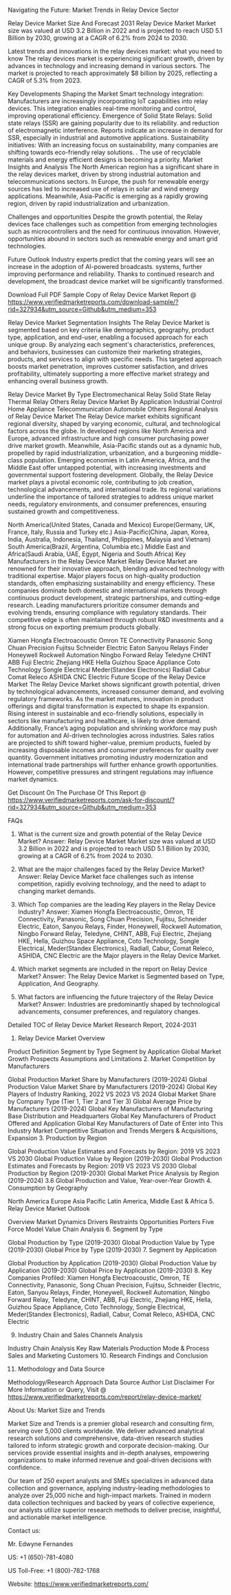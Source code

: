 Navigating the Future: Market Trends in Relay Device Sector


Relay Device Market Size And Forecast 2031
Relay Device Market Market size was valued at USD 3.2 Billion in 2022 and is projected to reach USD 5.1 Billion by 2030, growing at a CAGR of 6.2% from 2024 to 2030.

Latest trends and innovations in the relay devices market: what you need to know
The relay devices market is experiencing significant growth, driven by advances in technology and increasing demand in various sectors. The market is projected to reach approximately $8 billion by 2025, reflecting a CAGR of 5.3% from 2023.

Key Developments Shaping the Market
Smart technology integration: Manufacturers are increasingly incorporating IoT capabilities into relay devices. This integration enables real-time monitoring and control, improving operational efficiency.
Emergence of Solid State Relays: Solid state relays (SSR) are gaining popularity due to its reliability. and reduction of electromagnetic interference. Reports indicate an increase in demand for SSR, especially in industrial and automotive applications.
Sustainability initiatives: With an increasing focus on sustainability, many companies are shifting towards eco-friendly relay solutions. . The use of recyclable materials and energy efficient designs is becoming a priority.
Market Insights and Analysis
The North American region has a significant share in the relay devices market, driven by strong industrial automation and telecommunications sectors. In Europe, the push for renewable energy sources has led to increased use of relays in solar and wind energy applications. Meanwhile, Asia-Pacific is emerging as a rapidly growing region, driven by rapid industrialization and urbanization.

Challenges and opportunities
Despite the growth potential, the Relay devices face challenges such as competition from emerging technologies such as microcontrollers and the need for continuous innovation. However, opportunities abound in sectors such as renewable energy and smart grid technologies.

Future Outlook
Industry experts predict that the coming years will see an increase in the adoption of AI-powered broadcasts. systems, further improving performance and reliability. Thanks to continued research and development, the broadcast device market will be significantly transformed.

Download Full PDF Sample Copy of Relay Device Market Report @ https://www.verifiedmarketreports.com/download-sample/?rid=327934&utm_source=Github&utm_medium=353

Relay Device Market Segmentation Insights
The Relay Device Market is segmented based on key criteria like demographics, geography, product type, application, and end-user, enabling a focused approach for each unique group. By analyzing each segment's characteristics, preferences, and behaviors, businesses can customize their marketing strategies, products, and services to align with specific needs. This targeted approach boosts market penetration, improves customer satisfaction, and drives profitability, ultimately supporting a more effective market strategy and enhancing overall business growth.

Relay Device Market By Type
Electromechanical Relay
Solid State Relay
Thermal Relay
Others
Relay Device Market By Application
Industrial Control
Home Appliance
Telecommunication
Automobile
Others
Regional Analysis of Relay Device Market
The Relay Device market exhibits significant regional diversity, shaped by varying economic, cultural, and technological factors across the globe. In developed regions like North America and Europe, advanced infrastructure and high consumer purchasing power drive market growth. Meanwhile, Asia-Pacific stands out as a dynamic hub, propelled by rapid industrialization, urbanization, and a burgeoning middle-class population. Emerging economies in Latin America, Africa, and the Middle East offer untapped potential, with increasing investments and governmental support fostering development. Globally, the Relay Device market plays a pivotal economic role, contributing to job creation, technological advancements, and international trade. Its regional variations underline the importance of tailored strategies to address unique market needs, regulatory environments, and consumer preferences, ensuring sustained growth and competitiveness.

North America(United States, Canada and Mexico)
Europe(Germany, UK, France, Italy, Russia and Turkey etc.)
Asia-Pacific(China, Japan, Korea, India, Australia, Indonesia, Thailand, Philippines, Malaysia and Vietnam)
South America(Brazil, Argentina, Columbia etc.)
Middle East and Africa(Saudi Arabia, UAE, Egypt, Nigeria and South Africa)
Key Manufacturers in the Relay Device Market
Relay Device Market are renowned for their innovative approach, blending advanced technology with traditional expertise. Major players focus on high-quality production standards, often emphasizing sustainability and energy efficiency. These companies dominate both domestic and international markets through continuous product development, strategic partnerships, and cutting-edge research. Leading manufacturers prioritize consumer demands and evolving trends, ensuring compliance with regulatory standards. Their competitive edge is often maintained through robust R&D investments and a strong focus on exporting premium products globally.

Xiamen Hongfa Electroacoustic
Omron
TE Connectivity
Panasonic
Song Chuan Precision
Fujitsu
Schneider Electric
Eaton
Sanyou Relays
Finder
Honeywell
Rockwell Automation
Ningbo Forward Relay
Teledyne
CHINT
ABB
Fuji Electric
Zhejiang HKE
Hella
Guizhou Space Appliance
Coto Technology
Songle Electrical
Meder(Standex Electronics)
Radiall
Cabur
Comat Releco
ASHIDA
CNC Electric
Future Scope of the Relay Device Market
The Relay Device Market shows significant growth potential, driven by technological advancements, increased consumer demand, and evolving regulatory frameworks. As the market matures, innovation in product offerings and digital transformation is expected to shape its expansion. Rising interest in sustainable and eco-friendly solutions, especially in sectors like manufacturing and healthcare, is likely to drive demand. Additionally, France’s aging population and shrinking workforce may push for automation and AI-driven technologies across industries. Sales ratios are projected to shift toward higher-value, premium products, fueled by increasing disposable incomes and consumer preferences for quality over quantity. Government initiatives promoting industry modernization and international trade partnerships will further enhance growth opportunities. However, competitive pressures and stringent regulations may influence market dynamics.

Get Discount On The Purchase Of This Report @ https://www.verifiedmarketreports.com/ask-for-discount/?rid=327934&utm_source=Github&utm_medium=353

FAQs
1. What is the current size and growth potential of the Relay Device Market?
Answer: Relay Device Market Market size was valued at USD 3.2 Billion in 2022 and is projected to reach USD 5.1 Billion by 2030, growing at a CAGR of 6.2% from 2024 to 2030.

2. What are the major challenges faced by the Relay Device Market?
Answer: Relay Device Market face challenges such as intense competition, rapidly evolving technology, and the need to adapt to changing market demands.

3. Which Top companies are the leading Key players in the Relay Device Industry?
Answer: Xiamen Hongfa Electroacoustic, Omron, TE Connectivity, Panasonic, Song Chuan Precision, Fujitsu, Schneider Electric, Eaton, Sanyou Relays, Finder, Honeywell, Rockwell Automation, Ningbo Forward Relay, Teledyne, CHINT, ABB, Fuji Electric, Zhejiang HKE, Hella, Guizhou Space Appliance, Coto Technology, Songle Electrical, Meder(Standex Electronics), Radiall, Cabur, Comat Releco, ASHIDA, CNC Electric are the Major players in the Relay Device Market.

4. Which market segments are included in the report on Relay Device Market?
Answer: The Relay Device Market is Segmented based on Type, Application, And Geography.

5. What factors are influencing the future trajectory of the Relay Device Market?
Answer: Industries are predominantly shaped by technological advancements, consumer preferences, and regulatory changes.

Detailed TOC of Relay Device Market Research Report, 2024-2031
1. Relay Device Market Overview

Product Definition
Segment by Type
Segment by Application
Global Market Growth Prospects
Assumptions and Limitations
2. Market Competition by Manufacturers

Global Production Market Share by Manufacturers (2019-2024)
Global Production Value Market Share by Manufacturers (2019-2024)
Global Key Players of Industry Ranking, 2022 VS 2023 VS 2024
Global Market Share by Company Type (Tier 1, Tier 2 and Tier 3)
Global Average Price by Manufacturers (2019-2024)
Global Key Manufacturers of Manufacturing Base Distribution and Headquarters
Global Key Manufacturers of Product Offered and Application
Global Key Manufacturers of Date of Enter into This Industry
Market Competitive Situation and Trends
Mergers & Acquisitions, Expansion
3. Production by Region

Global Production Value Estimates and Forecasts by Region: 2019 VS 2023 VS 2030
Global Production Value by Region (2019-2030)
Global Production Estimates and Forecasts by Region: 2019 VS 2023 VS 2030
Global Production by Region (2019-2030)
Global Market Price Analysis by Region (2019-2024) 3.6 Global Production and Value, Year-over-Year Growth
4. Consumption by Geography

North America
Europe
Asia Pacific
Latin America, Middle East & Africa
5. Relay Device Market Outlook

Overview
Market Dynamics
Drivers
Restraints
Opportunities
Porters Five Force Model
Value Chain Analysis 
6. Segment by Type

Global Production by Type (2019-2030)
Global Production Value by Type (2019-2030)
Global Price by Type (2019-2030)
7. Segment by Application

Global Production by Application (2019-2030)
Global Production Value by Application (2019-2030)
Global Price by Application (2019-2030)
8. Key Companies Profiled: Xiamen Hongfa Electroacoustic, Omron, TE Connectivity, Panasonic, Song Chuan Precision, Fujitsu, Schneider Electric, Eaton, Sanyou Relays, Finder, Honeywell, Rockwell Automation, Ningbo Forward Relay, Teledyne, CHINT, ABB, Fuji Electric, Zhejiang HKE, Hella, Guizhou Space Appliance, Coto Technology, Songle Electrical, Meder(Standex Electronics), Radiall, Cabur, Comat Releco, ASHIDA, CNC Electric

9. Industry Chain and Sales Channels Analysis

Industry Chain Analysis
Key Raw Materials
Production Mode & Process
Sales and Marketing
Customers
10. Research Findings and Conclusion

11. Methodology and Data Source

Methodology/Research Approach
Data Source
Author List
Disclaimer
For More Information or Query, Visit @ https://www.verifiedmarketreports.com/report/relay-device-market/

About Us: Market Size and Trends

Market Size and Trends is a premier global research and consulting firm, serving over 5,000 clients worldwide. We deliver advanced analytical research solutions and comprehensive, data-driven research studies tailored to inform strategic growth and corporate decision-making. Our services provide essential insights and in-depth analyses, empowering organizations to make informed revenue and goal-driven decisions with confidence.

Our team of 250 expert analysts and SMEs specializes in advanced data collection and governance, applying industry-leading methodologies to analyze over 25,000 niche and high-impact markets. Trained in modern data collection techniques and backed by years of collective experience, our analysts utilize superior research methods to deliver precise, insightful, and actionable market intelligence.

Contact us:

Mr. Edwyne Fernandes

US: +1 (650)-781-4080

US Toll-Free: +1 (800)-782-1768

Website: https://www.verifiedmarketreports.com/
